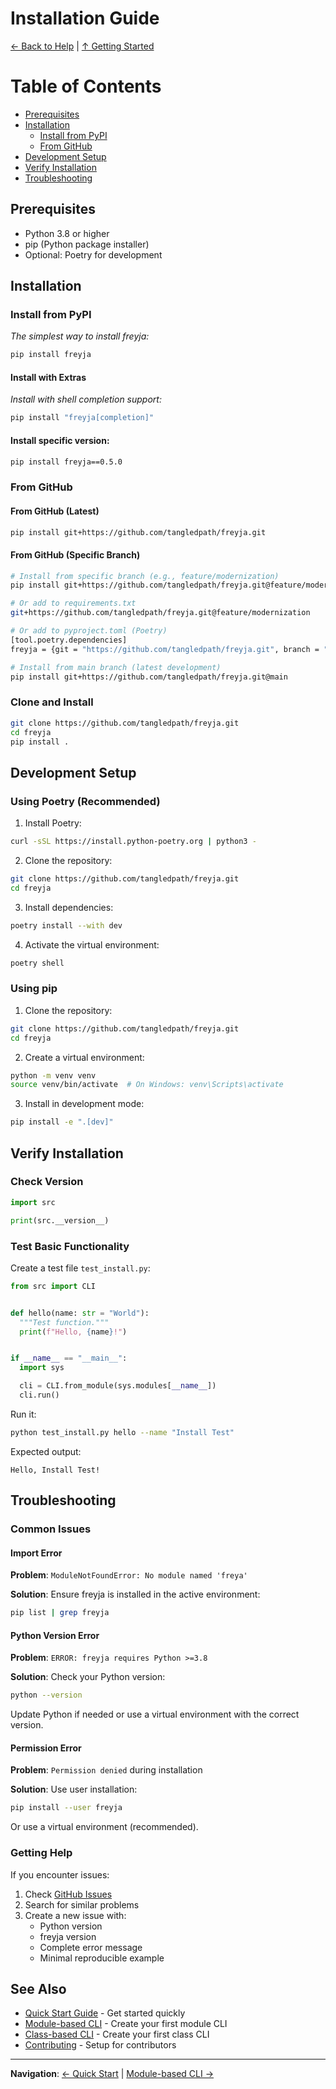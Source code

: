# Installation Guide

[← Back to Help](../help.md) | [↑ Getting Started](../help.md#getting-started)

# Table of Contents
- [Prerequisites](#prerequisites)
- [Installation](#installation)
  - [Install from PyPI](#install-from-pypi)
  - [From GitHub](#from-github)
- [Development Setup](#development-setup)
- [Verify Installation](#verify-installation)
- [Troubleshooting](#troubleshooting)

## Prerequisites

- Python 3.8 or higher
- pip (Python package installer)
- Optional: Poetry for development

## Installation

### Install from PyPI
_The simplest way to install freyja:_
```bash
pip install freyja
```

#### Install with Extras
_Install with shell completion support:_

```bash
pip install "freyja[completion]"
```

#### Install specific version:

```bash
pip install freyja==0.5.0
```

### From GitHub

#### From GitHub (Latest)

```bash
pip install git+https://github.com/tangledpath/freyja.git
```

#### From GitHub (Specific Branch)

```bash
# Install from specific branch (e.g., feature/modernization)
pip install git+https://github.com/tangledpath/freyja.git@feature/modernization

# Or add to requirements.txt
git+https://github.com/tangledpath/freyja.git@feature/modernization

# Or add to pyproject.toml (Poetry)
[tool.poetry.dependencies]
freyja = {git = "https://github.com/tangledpath/freyja.git", branch = "feature/modernization"}

# Install from main branch (latest development)
pip install git+https://github.com/tangledpath/freyja.git@main
```

### Clone and Install

```bash
git clone https://github.com/tangledpath/freyja.git
cd freyja
pip install .
```

## Development Setup

### Using Poetry (Recommended)

1. Install Poetry:
```bash
curl -sSL https://install.python-poetry.org | python3 -
```

2. Clone the repository:
```bash
git clone https://github.com/tangledpath/freyja.git
cd freyja
```

3. Install dependencies:
```bash
poetry install --with dev
```

4. Activate the virtual environment:
```bash
poetry shell
```

### Using pip

1. Clone the repository:
```bash
git clone https://github.com/tangledpath/freyja.git
cd freyja
```

2. Create a virtual environment:
```bash
python -m venv venv
source venv/bin/activate  # On Windows: venv\Scripts\activate
```

3. Install in development mode:
```bash
pip install -e ".[dev]"
```

## Verify Installation

### Check Version

```python
import src

print(src.__version__)
```

### Test Basic Functionality

Create a test file `test_install.py`:

```python
from src import CLI


def hello(name: str = "World"):
  """Test function."""
  print(f"Hello, {name}!")


if __name__ == "__main__":
  import sys

  cli = CLI.from_module(sys.modules[__name__])
  cli.run()
```

Run it:

```bash
python test_install.py hello --name "Install Test"
```

Expected output:
```
Hello, Install Test!
```

## Troubleshooting

### Common Issues

#### Import Error

**Problem**: `ModuleNotFoundError: No module named 'freya'`

**Solution**: Ensure freyja is installed in the active environment:
```bash
pip list | grep freyja
```

#### Python Version Error

**Problem**: `ERROR: freyja requires Python >=3.8`

**Solution**: Check your Python version:
```bash
python --version
```

Update Python if needed or use a virtual environment with the correct version.

#### Permission Error

**Problem**: `Permission denied` during installation

**Solution**: Use user installation:
```bash
pip install --user freyja
```

Or use a virtual environment (recommended).

### Getting Help

If you encounter issues:

1. Check [GitHub Issues](https://github.com/tangledpath/freyja/issues)
2. Search for similar problems
3. Create a new issue with:
   - Python version
   - freyja version
   - Complete error message
   - Minimal reproducible example

## See Also

- [Quick Start Guide](quick-start.md) - Get started quickly
- [Module-based CLI](module-cli.md) - Create your first module CLI
- [Class-based CLI](class-cli.md) - Create your first class CLI
- [Contributing](../development/contributing.md) - Setup for contributors

---
**Navigation**: [← Quick Start](quick-start.md) | [Module-based CLI →](module-cli.md)
